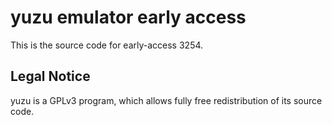 yuzu emulator early access
=============

This is the source code for early-access 3254.

## Legal Notice

yuzu is a GPLv3 program, which allows fully free redistribution of its source code.